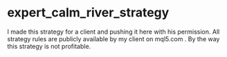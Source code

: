 # expert_calm_river_strategy
I made this strategy for a client and pushing it here with his permission. All strategy rules are publicly available by my client on mql5.com . By the way this strategy is not profitable.
